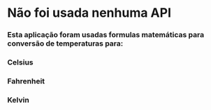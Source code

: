 # Não foi usada nenhuma API


### Esta aplicação foram usadas formulas matemáticas para conversão de temperaturas para:

### Celsius
### Fahrenheit
### Kelvin
